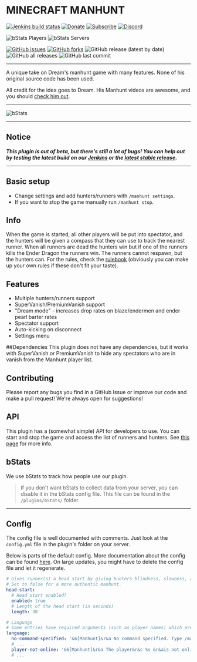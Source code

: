 # MINECRAFT MANHUNT


[![Jenkins build status](https://ci.radialbog9.uk/job/MinecraftManhunt/badge/icon?style=flat-square)](https://ci.radialbog9.uk/job/MinecraftManhunt/)
[![Donate](https://img.shields.io/badge/donate-PayPal-orange?style=flat-square&logo=paypal)](https://www.paypal.com/cgi-bin/webscr?cmd=_s-xclick&hosted_button_id=5DFKLGMU7QAMU&source=url)
[![Subscribe](https://img.shields.io/badge/subscribe-YouTube-orange?style=flat-square&logo=youtube)](https://bit.ly/Sub2Radialbog9)
[![Discord](https://img.shields.io/discord/450232632798740480?style=flat-square&color=orange&logo=discord)](https://discord.gg/drtz8wm)

![bStats Players](https://img.shields.io/bstats/players/9573?style=for-the-badge&color=yellow)
![bStats Servers](https://img.shields.io/bstats/servers/9573?style=for-the-badge&color=yellow)

[![GitHub issues](https://img.shields.io/github/issues/Radialbog9/MinecraftManhunt?style=for-the-badge&color=blue&logo=github)](https://github.com/Radialbog9/MinecraftManhunt/issues)
[![GitHub forks](https://img.shields.io/github/forks/Radialbog9/MinecraftManhunt?style=for-the-badge&color=blue&logo=github)](https://github.com/Radialbog9/MinecraftManhunt/network)
![GitHub release (latest by date)](https://img.shields.io/github/v/release/Radialbog9/MinecraftManhunt?style=for-the-badge&color=blue&logo=github)
![GitHub all releases](https://img.shields.io/github/downloads/Radialbog9/MinecraftManhunt/total?style=for-the-badge&color=blue&logo=github)
![GitHub last commit](https://img.shields.io/github/last-commit/Radialbog9/MinecraftManhunt?color=blue&style=for-the-badge&logo=github)

---

A unique take on Dream's manhunt game with many features. 
None of his original source code has been used.

All credit for the idea goes to Dream. 
His Manhunt videos are awesome, and you should [check him out](https://www.youtube.com/Dream). 

---

![bStats](https://bstats.org/signatures/bukkit/MinecraftManhunt.svg)

---

## Notice
___This plugin is out of beta, but there's still a lot of bugs! You can help out by testing the latest build on our [Jenkins](https://ci.radialbog9.uk/job/Minecraft%20Manhunt/) or the [latest stable release](https://github.com/Radialbog9/MinecraftManhunt/releases).___

---

## Basic setup
* Change settings and add hunters/runners with `/manhunt settings`.
* If you want to stop the game manually run `/manhunt stop`.

## Info
When the game is started, all other players will be put into spectator, and the hunters will be given a compass that they can use to track the nearest runner. 
When all runners are dead the hunters win but if one of the runners kills the Ender Dragon the runners win. 
The runners cannot respawn, but the hunters can.
For the rules, check the [rulebook](https://radialbog9.github.io/MinecraftManhunt/rulebook) (obviously you can make up your own rules if these don't fit your taste).

## Features
* Multiple hunters/runners support
* SuperVanish/PremiumVanish support
* "Dream mode" - increases drop rates on blaze/endermen and ender pearl barter rates
* Spectator support
* Auto-kicking on disconnect
* Settings menu

##Dependencies
This plugin does not have any dependencies, but it works with SuperVanish or PremiumVanish to hide any spectators who are in vanish from the Manhunt player list.

## Contributing
Please report any bugs you find in a GitHub Issue or improve our code and make a pull request! 
We're always open for suggestions!

## API
This plugin has a (somewhat simple) API for developers to use. 
You can start and stop the game and access the list of runners and hunters.
See [this page](https://radialbog9.github.io/api.md) for more info.

## bStats
We use bStats to track how people use our plugin.
> If you don't want bStats to collect data from your server, you can disable it in the bStats config file. This file can be found in the `/plugins/bStats/` folder.

---
## Config
The config file is well documented with comments. Just look at the `config.yml` file in the plugin's folder on your server.

Below is parts of the default config. More documentation about the config can be found [here](https://radialbog9.github.io/MinecraftManhunt/config).
On large updates, you might have to delete the config file and let it regenerate.
```yaml
# Gives runner(s) a head start by giving hunters blindness, slowness, and weakness
# Set to false for a more authentic manhunt.
head-start:
  # Head start enabled?
  enabled: true
  # Length of the head start (in seconds)
  length: 30

# Language
# Some entries have required arguments (such as player names) which are indicated by '%s'
language:
  no-command-specified: '&6[Manhunt]&r&a No command specified. Type /manhunt help for command help.'
  # ...
  player-not-online: '&6[Manhunt]&r&a The player&r&c %s &r&ais not online!' # '%s' is replaced with the player name
  # ...
```
